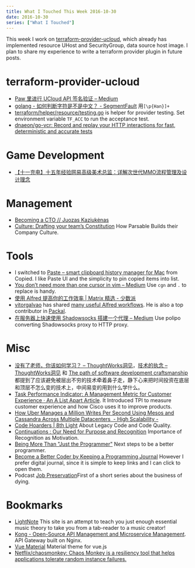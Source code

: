 ```yaml
---
title: What I Touched This Week 2016-10-30
date: 2016-10-30
series: ["What I Touched"]
---
```


This week I work on [terraform-provider-ucloud][1], which already has implemented resource UHost and SecurityGroup, data source host image. I plan to share my experience to write a terraform provider plugin in future posts.

<!--more-->

# terraform-provider-ucloud

* [Paw 里进行 UCloud API 签名验证 – Medium][2]
* [golang - 如何判断字符是不是中文？ - SegmentFault][3] 用`[\p{Han}]+`
* [terraform/helper/resource/testing.go][4] is helper for provider testing. Set environment variable `TF_ACC` to run the acceptance test.
* [dnaeon/go-vcr: Record and replay your HTTP interactions for fast, deterministic and accurate tests][5]

# Game Development

* [【十一充电】十五年经验网易高级美术总监：详解次世代MMO流程管理及设计理念][6]

# Management

* [Becoming a CTO // Juozas Kaziukėnas][7]
* [Culture: Drafting your team’s Constitution][8] How Parsable Builds their Company Culture.

# Tools

* I switched to [Paste – smart clipboard history manager for Mac][9] from Copied. I like Paste UI and the simplicity to pin copied items into list.
* [You don’t need more than one cursor in vim – Medium][10] Use `cgn` and `.` to replace is handy.
* [使用 Alfred 提高你的工作效率 | Matrix 精选 - 少数派][11]
* [vitorgalvao][12] has shared [many useful Alfred workflows][13]. He is also a top contributor in [Packal][14].
* [在服务器上快速使用 Shadowsocks 搭建一个代理 – Medium][15] Use polipo converting Shadowsocks proxy to HTTP proxy.

# Misc

* [没有了老师，你该如何学习？ – ThoughtWorks洞见][16]，[技术的执念 – ThoughtWorks洞见][17] 和 [The path of software development craftsmanship][18] 都提到了应该避免被层出不穷的技术牵着鼻子走，静下心来把时间投资在底层和顶层不怎么变的技术上，中间易变的用到什么学什么。
* [Task Performance Indicator: A Management Metric for Customer Experience · An A List Apart Article][19]. It Introduced TPI to measure customer experience and how Cisco uses it to improve products.
* [How Uber Manages a Million Writes Per Second Using Mesos and Cassandra Across Multiple Datacenters  - High Scalability -][20]
* [Code Hoarders | 8th Light][21] About Legacy Code and Code Quality.
* [Continuations : Our Need for Purpose and Recognition][22] Importance of Recognition as Motivation.
* [Being More Than "Just the Programmer"][23] Next steps to be a better programmer.
* [Become a Better Coder by Keeping a Programming Journal][24] However I prefer digital journal, since it is simple to keep links and I can click to open them.
* Podcast [Job Preservation][25]First of a short series about the business of dying.

# Bookmarks

* [LightNote][26] This site is an attempt to teach you just enough essential music theory to take you from a tab-reader to a music creator!
* [Kong - Open-Source API Management and Microservice Management][27]. API Gateway built on Nginx.
* [Vue Material][28] Material theme for vue.js
* [Netflix/chaosmonkey: Chaos Monkey is a resiliency tool that helps applications tolerate random instance failures.][29]

[1]:	https://github.com/3pjgames/terraform-provider-ucloud
[2]:	https://medium.com/@doitian/paw-%E9%87%8C%E8%BF%9B%E8%A1%8C-ucloud-api-%E7%AD%BE%E5%90%8D%E9%AA%8C%E8%AF%81-da7d4d5b0471#.o5qfy65nd
[3]:	https://segmentfault.com/q/1010000000595663
[4]:	https://github.com/hashicorp/terraform/blob/master/helper/resource/testing.go
[5]:	https://github.com/dnaeon/go-vcr
[6]:	http://mp.weixin.qq.com/s?__biz=MjM5OTc2ODUxMw==&mid=2649706459&idx=2&sn=e27d742817435bd9c64fd450b7c8054c&chksm=bf2d9775885a1e63a3531e2982f29da459a1383a5080c29efb6f5be2cb66520c87f0e048e731&scene=0#wechat_redirect
[7]:	https://juokaz.com/blog/becoming-a-cto?utm_source=wanqu.co&utm_campaign=Wanqu+Daily&utm_medium=website
[8]:	https://blog.parsable.com/culture-drafting-your-teams-constitution-9506f186db6d#.lkft988e6
[9]:	http://pasteapp.me/
[10]:	https://medium.com/@schtoeffel/you-don-t-need-more-than-one-cursor-in-vim-2c44117d51db#.z7ti8o4id
[11]:	http://sspai.com/35927
[12]:	https://github.com/vitorgalvao
[13]:	https://github.com/vitorgalvao/alfred-workflows
[14]:	http://www.packal.org/
[15]:	https://medium.com/@doitian/%E5%9C%A8%E6%9C%8D%E5%8A%A1%E5%99%A8%E4%B8%8A%E5%BF%AB%E9%80%9F%E4%BD%BF%E7%94%A8-shadowsocks-%E6%90%AD%E5%BB%BA%E4%B8%80%E4%B8%AA%E4%BB%A3%E7%90%86-94b7fbf7f712#.l090q8e57
[16]:	http://insights.thoughtworkers.org/how-to-study-without-teacher/
[17]:	http://insights.thoughtworkers.org/obsession-og-technology/?utm_source=external-newsletter&mkt_tok=eyJpIjoiTmpJeU1qUmhPVGhoWkRVNCIsInQiOiI2Z2hydkM4dWdXVzB0ZWxcLytlOG9ubldmOUNnRk9tMWFQR09oaVYwSVJVWTNcL3pyaE1PZTFheWJhQVZZcGdPSUh4U25lYWNzWHhDZDdvT0lKdXdlemRRNjkrR21xRW5Rc3RHc2FpcE02Sm1rPSJ9
[18]:	https://rainsoft.io/the-path-of-software-development-craftsmanship/?utm_source=wanqu.co&utm_campaign=Wanqu+Daily&utm_medium=website
[19]:	http://alistapart.com/article/task-performance-indicator-management-metric-for-customer-experience
[20]:	http://highscalability.com/blog/2016/9/28/how-uber-manages-a-million-writes-per-second-using-mesos-and.html
[21]:	https://8thlight.com/blog/uncle-bob/2014/04/03/Code-Hoarders.html?utm_source=wanqu.co&utm_campaign=Wanqu+Daily&utm_medium=website
[22]:	http://continuations.com/post/151791965100/our-need-for-purpose-and-recognition
[23]:	http://prog21.dadgum.com/224.html
[24]:	http://www.makeuseof.com/tag/become-better-coder-keeping-programming-journal/
[25]:	https://m.signalvnoise.com/job-preservation-cb25f52150ad#.xh5vsbcc9
[26]:	http://www.lightnote.co/
[27]:	https://getkong.org/
[28]:	https://marcosmoura.github.io/vue-material/#/
[29]:	https://github.com/netflix/chaosmonkey
